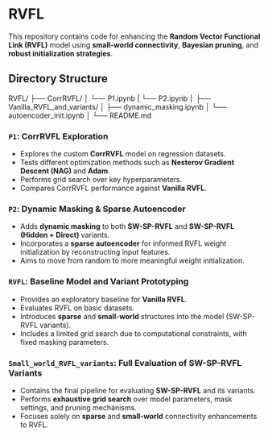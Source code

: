 # RVFL

This repository contains code for enhancing the **Random Vector Functional Link (RVFL)** model using **small-world connectivity**, **Bayesian pruning**, and **robust initialization strategies**.

## Directory Structure
RVFL/
├── CorrRVFL/ 
│ └── P1.ipynb 
| └── P2.ipynb 
│
├── Vanilla_RVFL_and_variants/ 
│ ├── dynamic_masking.ipynb
│ └── autoencoder_init.ipynb
│
└── README.md 

### `P1`: CorrRVFL Exploration

* Explores the custom **CorrRVFL** model on regression datasets.
* Tests different optimization methods such as **Nesterov Gradient Descent (NAG)** and **Adam**.
* Performs grid search over key hyperparameters.
* Compares CorrRVFL performance against **Vanilla RVFL**.

### `P2`: Dynamic Masking & Sparse Autoencoder

* Adds **dynamic masking** to both **SW-SP-RVFL** and **SW-SP-RVFL (Hidden + Direct)** variants.
* Incorporates a **sparse autoencoder** for informed RVFL weight initialization by reconstructing input features.
* Aims to move from random to more meaningful weight initialization.

### `RVFL`: Baseline Model and Variant Prototyping

* Provides an exploratory baseline for **Vanilla RVFL**.
* Evaluates RVFL on basic datasets.
* Introduces **sparse** and **small-world** structures into the model (SW-SP-RVFL variants).
* Includes a limited grid search due to computational constraints, with fixed masking parameters.

### `Small_world_RVFL_variants`: Full Evaluation of SW-SP-RVFL Variants

* Contains the final pipeline for evaluating **SW-SP-RVFL** and its variants.
* Performs **exhaustive grid search** over model parameters, mask settings, and pruning mechanisms.
* Focuses solely on **sparse** and **small-world** connectivity enhancements to RVFL.
